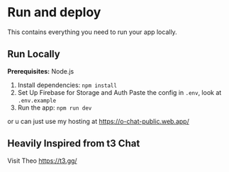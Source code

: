 # Run and deploy

This contains everything you need to run your app locally.

## Run Locally

**Prerequisites:**  Node.js


1. Install dependencies:
   `npm install`
2. Set Up Firebase for Storage and Auth
   Paste the config in `.env`, look at `.env.example`
3. Run the app:
   `npm run dev`

or u can just use my hosting at https://o-chat-public.web.app/

## Heavily Inspired from t3 Chat
Visit Theo https://t3.gg/
